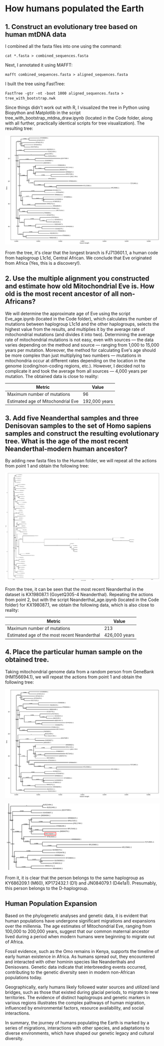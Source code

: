 # How humans populated the Earth 
## 1. Construct an evolutionary tree based on human mtDNA data
I combined all the fasta files into one using the command:
```
cat *.fasta > combined_sequences.fasta
```
Next, I annotated it using MAFFT:
```
mafft combined_sequences.fasta > aligned_sequences.fasta
```
I built the tree using FastTree:
```
FastTree -gtr -nt -boot 1000 aligned_sequences.fasta > tree_with_bootstrap.nwk
```
Since things didn't work out with R, I visualized the tree in Python using Biopython and Matplotlib in the script tree_with_bootstrap_mtdna_draw.ipynb (located in the Code folder, along with all further, practically identical scripts for tree visualization).
The resulting tree:

![Описание изображения](Images/tree_with_bootstrap.png)

From the tree, it's clear that the longest branch is FJ713601.1, a human code from haplogroup L1c1d, Central African.
We conclude that Eve originated from Africa (Yes, this is a discovery!).

## 2. Use the multiple alignment you constructed and estimate how old Mitochondrial Eve is. How old is the most recent ancestor of all non-Africans?

We will determine the approximate age of Eve using the script Eve_age.ipynb (located in the Code folder), which calculates the number of mutations between haplogroup L1c1d and the other haplogroups, selects the highest value from the results, and multiplies it by the average rate of mitochondrial mutations (and divides it into two).
Determining the average rate of mitochondrial mutations is not easy, even with sources — the data varies depending on the method and source — ranging from 1,000 to 15,000 years per mutation. Moreover, the method for calculating Eve's age should be more complex than just multiplying two numbers — mutations in mitochondria occur at different rates depending on the location in the genome (coding/non-coding regions, etc.). However, I decided not to complicate it and took the average from all sources — 4,000 years per mutation. The obtained data is close to reality:

| Metric                              | Value          |
|-------------------------------------|----------------|
| Maximum number of mutations          | 96             |
| Estimated age of Mitochondrial Eve  | 192,000 years  |


## 3. Add five Neanderthal samples and three Denisovan samples to the set of Homo sapiens samples and construct the resulting evolutionary tree. What is the age of the most recent Neanderthal-modern human ancestor?

By adding new fasta files to the Human folder, we will repeat all the actions from point 1 and obtain the following tree:

![Описание изображения](Images/3.png)

From the tree, it can be seen that the most recent Neanderthal in the dataset is KX198087.1 (GoyetQ305-4 Neanderthal).
Repeating the actions from point 2, but with the script Neanderthal_age.ipynb (located in the Code folder) for KX198087.1, we obtain the following data, which is also close to reality:

| Metric                              | Value          |
|-------------------------------------|----------------|
| Maximum number of mutations          | 213            |
| Estimated age of the most recent Neanderthal | 426,000 years  |

## 4. Place the particular human sample on the obtained tree.

Taking mitochondrial genome data from a random person from GeneBank (HM156694.1), we will repeat the actions from point 1 and obtain the following tree:

![Описание изображения](Images/4.png)

![Описание изображения](Images/2.png)

From it, it is clear that the person belongs to the same haplogroup as KY686209.1 (M60), KP172432.1 (D1) and JN084079.1 (D4e1a1). Presumably, this person belongs to the D-haplogroup.

## Human Population Expansion

Based on the phylogenetic analyses and genetic data, it is evident that human populations have undergone significant migrations and expansions over the millennia. The age estimates of Mitochondrial Eve, ranging from 100,000 to 200,000 years, suggest that our common maternal ancestor lived during a period when modern humans were beginning to migrate out of Africa.

Fossil evidence, such as the Omo remains in Kenya, supports the timeline of early human existence in Africa. As humans spread out, they encountered and interacted with other hominin species like Neanderthals and Denisovans. Genetic data indicate that interbreeding events occurred, contributing to the genetic diversity seen in modern non-African populations today.

Geographically, early humans likely followed water sources and utilized land bridges, such as those that existed during glacial periods, to migrate to new territories. The evidence of distinct haplogroups and genetic markers in various regions illustrates the complex pathways of human migration, influenced by environmental factors, resource availability, and social interactions.

In summary, the journey of humans populating the Earth is marked by a series of migrations, interactions with other species, and adaptations to diverse environments, which have shaped our genetic legacy and cultural diversity.
